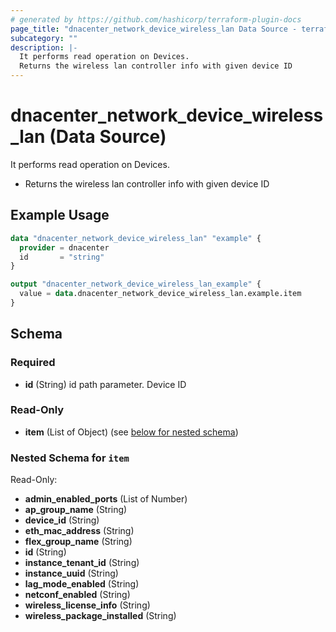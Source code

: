 ```yaml
---
# generated by https://github.com/hashicorp/terraform-plugin-docs
page_title: "dnacenter_network_device_wireless_lan Data Source - terraform-provider-dnacenter"
subcategory: ""
description: |-
  It performs read operation on Devices.
  Returns the wireless lan controller info with given device ID
---
```


# dnacenter_network_device_wireless_lan (Data Source)

It performs read operation on Devices.

- Returns the wireless lan controller info with given device ID

## Example Usage

```terraform
data "dnacenter_network_device_wireless_lan" "example" {
  provider = dnacenter
  id       = "string"
}

output "dnacenter_network_device_wireless_lan_example" {
  value = data.dnacenter_network_device_wireless_lan.example.item
}
```

<!-- schema generated by tfplugindocs -->
## Schema

### Required

- **id** (String) id path parameter. Device ID

### Read-Only

- **item** (List of Object) (see [below for nested schema](#nestedatt--item))

<a id="nestedatt--item"></a>
### Nested Schema for `item`

Read-Only:

- **admin_enabled_ports** (List of Number)
- **ap_group_name** (String)
- **device_id** (String)
- **eth_mac_address** (String)
- **flex_group_name** (String)
- **id** (String)
- **instance_tenant_id** (String)
- **instance_uuid** (String)
- **lag_mode_enabled** (String)
- **netconf_enabled** (String)
- **wireless_license_info** (String)
- **wireless_package_installed** (String)


